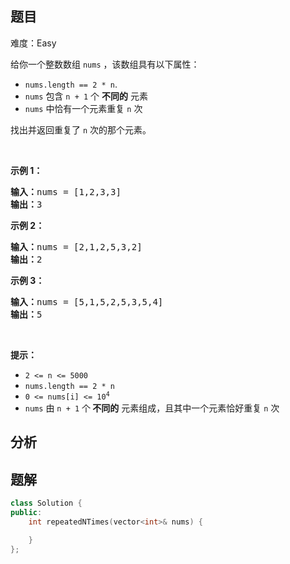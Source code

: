 
## 题目
难度：Easy
<p>给你一个整数数组 <code>nums</code> ，该数组具有以下属性：</p>

<div class="original__bRMd">
<div>
<ul>
	<li><code>nums.length == 2 * n</code>.</li>
	<li><code>nums</code> 包含 <code>n + 1</code> 个 <strong>不同的</strong> 元素</li>
	<li><code>nums</code> 中恰有一个元素重复 <code>n</code> 次</li>
</ul>

<p>找出并返回重复了 <code>n</code><em> </em>次的那个元素。</p>

<p>&nbsp;</p>

<p><strong>示例 1：</strong></p>

<pre>
<strong>输入：</strong>nums = [1,2,3,3]
<strong>输出：</strong>3
</pre>

<p><strong>示例 2：</strong></p>

<pre>
<strong>输入：</strong>nums = [2,1,2,5,3,2]
<strong>输出：</strong>2
</pre>

<p><strong>示例 3：</strong></p>

<pre>
<strong>输入：</strong>nums = [5,1,5,2,5,3,5,4]
<strong>输出：</strong>5
</pre>
</div>
</div>

<p>&nbsp;</p>

<p><strong>提示：</strong></p>

<ul>
	<li><code>2 &lt;= n &lt;= 5000</code></li>
	<li><code>nums.length == 2 * n</code></li>
	<li><code>0 &lt;= nums[i] &lt;= 10<sup>4</sup></code></li>
	<li><code>nums</code> 由 <code>n + 1</code> 个<strong> 不同的</strong> 元素组成，且其中一个元素恰好重复 <code>n</code> 次</li>
</ul>

## 分析

## 题解
```cpp
class Solution {
public:
    int repeatedNTimes(vector<int>& nums) {

    }
};
```